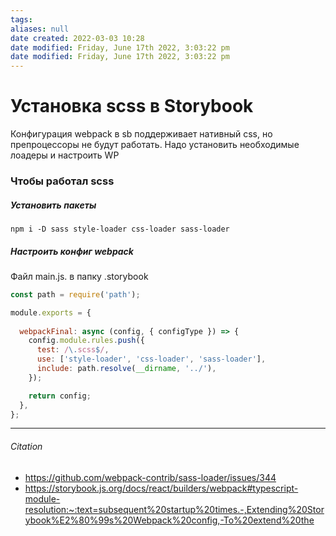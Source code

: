```yaml
---
tags: 
aliases: null
date created: 2022-03-03 10:28
date modified: Friday, June 17th 2022, 3:03:22 pm
date modified: Friday, June 17th 2022, 3:03:22 pm
---
```


# Установка scss в Storybook

Конфигурация webpack в sb поддерживает нативный css, но препроцессоры не будут работать.
Надо установить необходимые лоадеры и настроить WP

### Чтобы работал scss

##### Установить пакеты

```
npm i -D sass style-loader css-loader sass-loader
```

##### Настроить конфиг webpack

Файл main.js. в папку .storybook

```js
const path = require('path');

module.exports = {
	
  webpackFinal: async (config, { configType }) => {
    config.module.rules.push({
      test: /\.scss$/,
      use: ['style-loader', 'css-loader', 'sass-loader'],
      include: path.resolve(__dirname, '../'),
    });

    return config;
  },
};

```

---

###### Citation

- https://github.com/webpack-contrib/sass-loader/issues/344
- https://storybook.js.org/docs/react/builders/webpack#typescript-module-resolution:~:text=subsequent%20startup%20times.-,Extending%20Storybook%E2%80%99s%20Webpack%20config,-To%20extend%20the